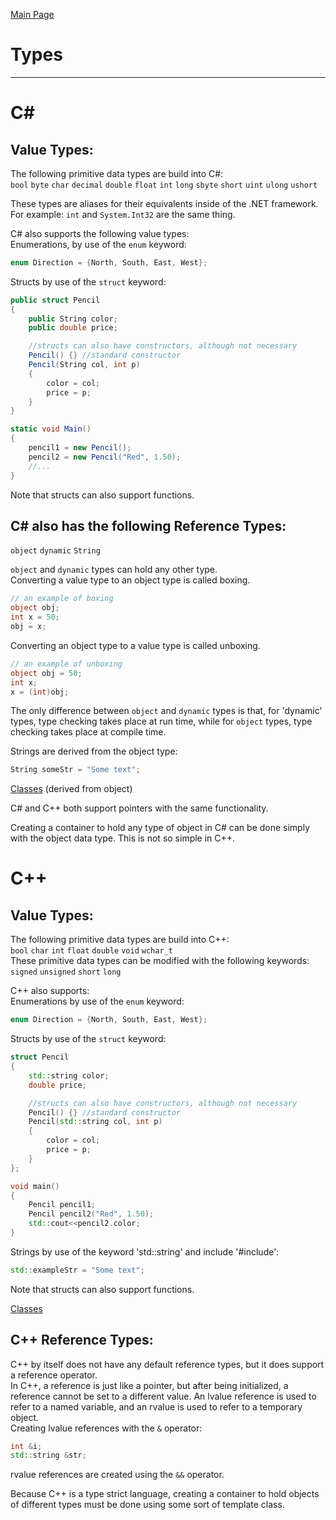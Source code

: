 [Main Page](README.md)

# Types
-------------------------
C#
===
Value Types:  
--------
The following primitive data types are build into C#:  
`bool` `byte` `char` `decimal` `double` `float` `int` `long` `sbyte` `short` `uint` `ulong` `ushort`  

These types are aliases for their equivalents inside of the .NET framework. For example: `int` and `System.Int32` are the same thing.  

C# also supports the following value types:   
Enumerations, by use of the `enum` keyword:  
```C#
enum Direction = {North, South, East, West};
```
Structs by use of the `struct` keyword:
```C#
public struct Pencil
{
	public String color;
	public double price;

	//structs can also have constructors, although not necessary
	Pencil() {} //standard constructor
	Pencil(String col, int p)
	{
		color = col;
		price = p;
	}
}

static void Main()
{
	pencil1 = new Pencil();
	pencil2 = new Pencil("Red", 1.50);
	//...
}
```
Note that structs can also support functions.   

C# also has the following Reference Types:  
---
`object` `dynamic` `String`  

`object` and `dynamic` types can hold any other type.  
Converting a value type to an object type is called boxing.  

```C#
// an example of boxing
object obj;
int x = 50;
obj = x;
```

Converting an object type to a value type is called unboxing. 
```C#
// an example of unboxing
object obj = 50;
int x;
x = (int)obj;
``` 

The only difference between `object` and `dynamic` types is that, for 'dynamic' types, type checking takes place at run time, while for `object` types, type checking takes place at compile time.  

Strings are derived from the object type:  
```C#
String someStr = "Some text";
``` 
[Classes](class.md) (derived from object)

C# and C++ both support pointers with the same functionality.  

Creating a container to hold any type of object in C# can be done simply with the object data type. This is not so simple in C++.

C++
===
Value Types:
---
The following primitive data types are build into C++:  
`bool` `char` `int` `float` `double` `void` `wchar_t`  
These primitive data types can be modified with the following keywords:  
`signed` `unsigned` `short` `long`  

C++ also supports:  
Enumerations by use of the `enum` keyword:
```C++
enum Direction = {North, South, East, West};
```
Structs by use of the `struct` keyword:
```C++
struct Pencil
{
	std::string color;
	double price;

	//structs can also have constructors, although not necessary
	Pencil() {} //standard constructor
	Pencil(std::string col, int p)
	{
		color = col;
		price = p;
	}
};

void main()
{
	Pencil pencil1;
	Pencil pencil2("Red", 1.50);
	std::cout<<pencil2.color;
}
```
Strings by use of the keyword 'std::string' and include '#include<string>':
```C++
std::exampleStr = "Some text";
```

Note that structs can also support functions.  

[Classes](class.md)

C++ Reference Types: 
--- 
C++ by itself does not have any default reference types, but it does support a reference operator.  
In C++, a reference is just like a pointer, but after being initialized, a reference cannot be set to a different value. An lvalue reference is used to refer to a named variable, and an rvalue is used to refer to a temporary object.  
Creating lvalue references with the `&` operator:  
```C++
int &i;
std::string &str;
```
rvalue references are created using the `&&` operator.  

Because C++ is a type strict language, creating a container to hold objects of different types must be done using some sort of template class.